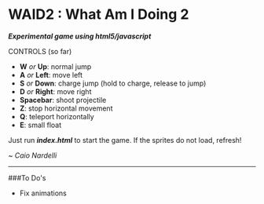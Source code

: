 WAID2 : What Am I Doing 2
===
_**Experimental game using html5/javascript**_


CONTROLS (so far)

- **W** *or* **Up**: normal jump  
- **A** *or* **Left**: move left  
- **S** *or* **Down**: charge jump (hold to charge, release to jump)  
- **D** *or* **Right**: move right  
- **Spacebar**: shoot projectile  
- **Z**: stop horizontal movement  
- **Q**: teleport horizontally  
- **E**: small float  


Just run ***index.html*** to start the game. If the sprites do not load, refresh!

~ _Caio Nardelli_  

___
###To Do's
* Fix animations